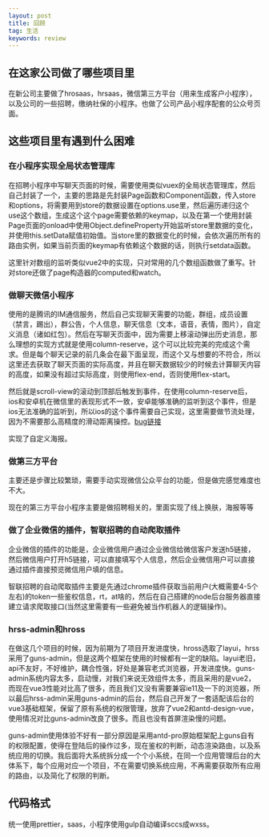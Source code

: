 ```yaml
---
layout: post
title: 回顾
tag: 生活
keywords: review
---
```


## 在这家公司做了哪些项目里

在新公司主要做了hrosaas，hrsaas，微信第三方平台（用来生成客户小程序），以及公司的一些招聘，缴纳社保的小程序。也做了公司产品小程序配套的公众号页面。

## 这些项目里有遇到什么困难

### 在小程序实现全局状态管理库

在招聘小程序中写聊天页面的时候，需要使用类似vuex的全局状态管理库，然后自己封装了一个，主要的思路是先封装Page函数和Component函数，传入store和options，将需要用到store的数据设置在options.use里，然后遍历递归这个use这个数组，生成这个这个page需要依赖的keymap，以及在第一个使用封装Page页面的onload中使用Object.defineProperty开始监听store里数据的变化，并使用this.setData赋值初始值。当store里的数据变化的时候，会依次遍历所有的路由实例，如果当前页面的keymap有依赖这个数据的话，则执行setdata函数。

这里针对数组的监听类似vue2中的实现，只对常用的几个数组函数做了重写。针对store还做了page构造器的computed和watch。

### 做聊天微信小程序

使用的是腾讯的IM通信服务，然后自己实现聊天需要的功能，群组，成员设置（禁言，踢出），群公告，个人信息，聊天信息（文本，语音，表情，图片），自定义消息（诸如红包）。然后在写聊天页面中，因为需要上移滚动弹出历史消息，那么理想的实现方式就是使用column-reserve，这个可以比较完美的完成这个需求。但是每个聊天记录的前几条会在最下面呈现，而这个又与想要的不符合，所以这里还去获取了聊天页面的实际高度，并且在聊天数据较少的时候去计算聊天内容的高度，如果没有超过实际高度，则使用flex-end，否则使用flex-start。

然后就是scroll-view的滚动到顶部后触发到事件，在使用column-reserve后，ios和安卓机在微信里的表现形式不一致，安卓能够准确的监听到这个事件，但是ios无法准确的监听到，所以ios的这个事件需要自己实现，这里需要做节流处理，因为不需要那么高精度的滑动距离操控。[bug链接](https://developers.weixin.qq.com/community/develop/doc/00066652780e70e4327bc1c585b400)

实现了自定义海报。

### 做第三方平台

主要还是步骤比较繁琐，需要手动实现微信公众平台的功能，但是做完感觉难度也不大。

现在的第三方平台小程序主要是做招聘相关的，里面实现了线上换肤，海报等等

### 做了企业微信的插件，智联招聘的自动爬取插件

企业微信的插件的功能是，企业微信用户通过企业微信给微信客户发送h5链接，然后微信用户打开h5链接，可以直接填写个人信息，然后企业微信用户可以直接通过插件直接预览微信用户填的信息。

智联招聘的自动爬取插件主要是先通过chrome插件获取当前用户(大概需要4-5个左右)的token一些鉴权信息，rt，at啥的，然后在自己搭建的node后台服务器直接建立请求爬取接口(当然这里需要有一些避免被当作机器人的逻辑操作)。

### hrss-admin和hross

在做这几个项目的时候，因为前期为了项目开发进度快，hross选取了layui，hrss采用了guns-admin，但是这两个框架在使用的时候都有一定的缺陷。layui老旧，api不友好，不好维护，耦合性强，好处是兼容老式浏览器，开发进度快。guns-admin系统内容太多，启动慢，对我们来说无效组件太多，而且采用的是vue2，而现在vue3性能对比高了很多，而且我们又没有需要兼容ie11及一下的浏览器，所以最后hrss-admin采用guns-admin的后台，然后自己开发了一套适配该后台的vue3基础框架，保留了原有系统的权限管理，放弃了vue2和antd-design-vue，使用情况对比guns-admin改良了很多。而且也没有首屏渲染慢的问题。

guns-admin使用体验不好有一部分原因是采用antd-pro原始框架配上guns自有的权限配置，使得在登陆后的操作过多，现在鉴权的判断，动态渲染路由，以及系统应用的切换。我后面将大系统拆分成一个个小系统，在同一个应用管理后台的大体系下，每个应用对应一个项目，不在需要切换系统应用，不再需要获取所有应用的路由，以及简化了权限的判断。

## 代码格式

统一使用prettier，saas，小程序使用gulp自动编译sccs成wxss。
